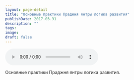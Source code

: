 ```yaml
---
layout: page-detail
title: "Основные практики Праджня янтры логика развития"
publishDate: 2017.03.31
description: ""
tags:
image:
draft: false
---
```


<audio title="2017.03.31 - Основные практики Праджня янтры логика развития.mp3" src="/upload/iblock/d31/d3127124b66918725070dfdd64aa81ce.mp3" controls=""></audio>

 Основные практики Праджня янтры логика развития. 

  
